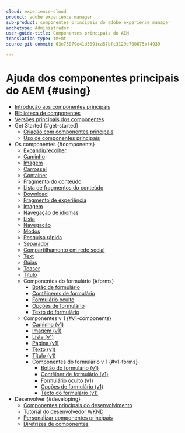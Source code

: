```yaml
---
cloud: experience-cloud
product: adobe experience manager
sub-product: componentes principais do adobe experience manager
archetype: Administrador
user-guide-title: Componentes principais do AEM
translation-type: tm+mt
source-git-commit: 63e75079e41d3091ca57bfc3129e700675bf4939

---
```



# Ajuda dos componentes principais do AEM {#using}

+ [Introdução aos componentes principais](introduction.md)
+ [Biblioteca de componentes](http://opensource.adobe.com/aem-core-wcm-components/library.html)
+ [Versões principais dos componentes](versions.md)
+ Get Started {#get-started}
   + [Criação com componentes principais](authoring.md)
   + [Uso de componentes principais](using.md)
+ Os componentes {#components}
   + [Expandir/recolher](accordion.md)
   + [Caminho](breadcrumb.md)
   + [Imagem](button.md)
   + [Carrossel](carousel.md)
   + [Container](container.md)
   + [Fragmento do conteúdo](content-fragment-component.md)
   + [Lista de fragmentos do conteúdo](content-fragment-list.md)
   + [Download](download.md)
   + [Fragmento de experiência](experience-fragment.md)
   + [Imagem](image.md)
   + [Navegação de idiomas](language-navigation.md)
   + [Lista](list.md)
   + [Navegação](navigation.md)
   + [Modos](page.md)
   + [Pesquisa rápida](quick-search.md)
   + [Separador](separator.md)
   + [Compartilhamento em rede social](sharing.md)
   + [Text](text.md)
   + [Guias](tabs.md)
   + [Teaser](teaser.md)
   + [Título](title.md)
   + Componentes do formulário {#forms}
      + [Botão de formulário](form-button.md)
      + [Contêineres de formulário](form-container.md)
      + [Formulário oculto](form-hidden.md)
      + [Opções de formulário](form-options.md)
      + [Texto do formulário](form-text.md)
   + Componentes v 1 {#v1-components}
      + [Caminho (v1)](breadcrumb-v1.md)
      + [Imagem (v1)](image-v1.md)
      + [Lista (v1)](list-v1.md)
      + [Página (v1)](page-v1.md)
      + [Texto (v1)](text-v1.md)
      + [Título (v1)](title-v1.md)
      + Componentes do formulário v 1 {#v1-forms}
         + [Botão do formulário (v1)](form-button-v1.md)
         + [Contêiner de formulário (v1)](form-container-v1.md)
         + [Formulário oculto (v1)](form-hidden-v1.md)
         + [Opções de formulário (v1)](form-options-v1.md)
         + [Texto do formulário (v1)](form-text-v1.md)
+ Desenvolver {#developing}
   + [Componentes principais do desenvolvimento](developing.md)
   + [Tutorial do desenvolvedor WKND](https://helpx.adobe.com/experience-manager/6-5/sites/developing/using/getting-started.html)
   + [Personalizar componentes principais](customizing.md)
   + [Diretrizes de componentes](guidelines.md)
